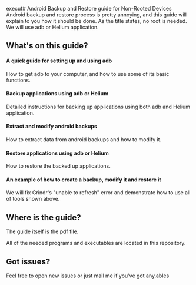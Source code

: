 execut# Android Backup and Restore guide for Non-Rooted Devices
Android backup and restore process is pretty annoying, and this guide will explain to you how it should be done.
As the title states, no root is needed.
We will use adb or Helium application.



## What's on this guide?

#### A quick guide for setting up and using adb
How to get adb to your computer, and how to use some of its basic functions.

#### Backup applications using adb or Helium
Detailed instructions for backing up applications using both adb and Helium application.

#### Extract and modify android backups
How to extract data from android backups and how to modify it.

#### Restore applications using adb or Helium
How to restore the backed up applications.

#### An example of how to create a backup, modify it and restore it
We will fix Grindr's "unable to refresh" error and demonstrate how to use all of tools shown above.

## Where is the guide?
The guide itself is the pdf file.

All of the needed programs and executables are located in this repository.

## Got issues?
Feel free to open new issues or just mail me if you've got any.ables
